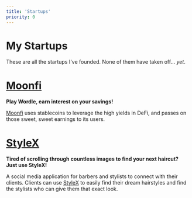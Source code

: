 ```yaml
---
title: 'Startups'
priority: 0
---
```

# My Startups
These are all the startups I've founded. None of them have taken off... *yet*.
# [Moonfi](https://moonfi.co/)

**Play Wordle, earn interest on your savings!**

[Moonfi](https://moonfi.co/) uses stablecoins to leverage the high yields in DeFi, and passes on those
sweet, sweet earnings to its users.


# [StyleX](https://stylexapp.com/)

**Tired of scrolling through countless images to find your next haircut? Just use StyleX!**

A social media application for barbers and stylists to connect with their clients.
Clients can use [StyleX](https://stylexapp.com) to easily find their dream hairstyles and find the stylists who
can give them that exact look. 

